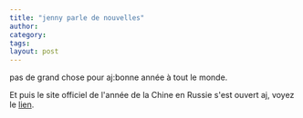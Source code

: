 ```yaml
---
title: "jenny parle de nouvelles"
author:
category: 
tags: 
layout: post
---
```

pas de grand chose pour aj:bonne année à tout le monde.

Et puis le site officiel de l'année de la Chine en Russie s'est ouvert aj, voyez le <a href="http://www.2007china.org/">lien</a>. 

